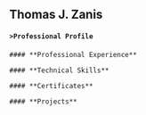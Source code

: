 ## Thomas J. Zanis

#### **```>Professional Profile```**

```
#### **Professional Experience**
```
```
#### **Technical Skills**
```
```
#### **Certificates**
```
```
#### **Projects**
```
